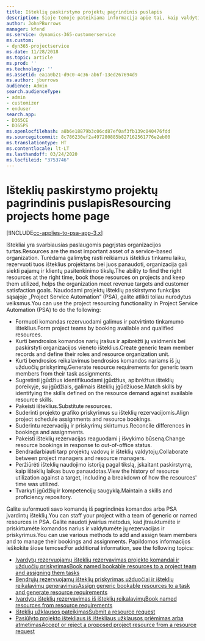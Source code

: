 ```yaml
---
title: Išteklių paskirstymo projektų pagrindinis puslapis
description: Šioje temoje pateikiama informacija apie tai, kaip valdyti išteklių galimybes „Project Service Automation (PSA) for Dynamics 365“.
author: JohnPBurrows
manager: kfend
ms.service: dynamics-365-customerservice
ms.custom:
- dyn365-projectservice
ms.date: 11/28/2018
ms.topic: article
ms.prod: ''
ms.technology: ''
ms.assetid: ea1a0b21-d9c0-4c36-ab6f-13ed267694d9
ms.author: jburrows
audience: Admin
search.audienceType:
- admin
- customizer
- enduser
search.app:
- D365CE
- D365PS
ms.openlocfilehash: a8b6e18879b3c06cd87ef0af3fb139c040476fdd
ms.sourcegitcommit: 8c786230ef2a497280885b827162561776e2eb00
ms.translationtype: HT
ms.contentlocale: lt-LT
ms.lasthandoff: 03/24/2020
ms.locfileid: "3753746"
---
```

# <a name="resourcing-projects-home-page"></a><span data-ttu-id="967ec-103">Išteklių paskirstymo projektų pagrindinis puslapis</span><span class="sxs-lookup"><span data-stu-id="967ec-103">Resourcing projects home page</span></span>

[!INCLUDE[cc-applies-to-psa-app-3.x](../includes/cc-applies-to-psa-app-3x.md)]

<span data-ttu-id="967ec-104">Ištekliai yra svarbiausias paslaugomis pagrįstas organizacijos turtas.</span><span class="sxs-lookup"><span data-stu-id="967ec-104">Resources are the most important asset of a service-based organization.</span></span> <span data-ttu-id="967ec-105">Turėdama galimybę rasti reikiamus išteklius tinkamu laiku, rezervuoti tuos išteklius projektams bei juos panaudoti, organizacija gali siekti pajamų ir klientų pasitenkinimo tikslų.</span><span class="sxs-lookup"><span data-stu-id="967ec-105">The ability to find the right resources at the right time, book those resources on projects and keep them utilized, helps the organization meet revenue targets and customer satisfaction goals.</span></span> <span data-ttu-id="967ec-106">Naudodami projektų išteklių paskirstymo funkcijas sąsajoje „Project Service Automation“ (PSA), galite atlikti toliau nurodytus veiksmus.</span><span class="sxs-lookup"><span data-stu-id="967ec-106">You can use the project resourcing functionality in Project Service Automation (PSA) to do the following:</span></span>

- <span data-ttu-id="967ec-107">Formuoti komandas rezervuodami galimus ir patvirtinto tinkamumo išteklius.</span><span class="sxs-lookup"><span data-stu-id="967ec-107">Form project teams by booking available and qualified resources.</span></span>
- <span data-ttu-id="967ec-108">Kurti bendrosios komandos narių įrašus ir apibrėžti jų vaidmenis bei paskirstyti organizacijos vieneto išteklius.</span><span class="sxs-lookup"><span data-stu-id="967ec-108">Create generic team member records and define their roles and resource organization unit.</span></span>
- <span data-ttu-id="967ec-109">Kurti bendrosios reikalavimus bendrosios komandos nariams iš jų užduočių priskyrimų.</span><span class="sxs-lookup"><span data-stu-id="967ec-109">Generate resource requirements for generic team members from their task assignments.</span></span>
- <span data-ttu-id="967ec-110">Sugretinti įgūdžius identifikuodami įgūdžius, apibrėžtus išteklių poreikyje, su įgūdžiais, galimais išteklių įgūdžiuose.</span><span class="sxs-lookup"><span data-stu-id="967ec-110">Match skills by identifying the skills defined on the resource demand against available resource skills.</span></span>
- <span data-ttu-id="967ec-111">Pakeisti išteklius.</span><span class="sxs-lookup"><span data-stu-id="967ec-111">Substitute resources.</span></span>
- <span data-ttu-id="967ec-112">Suderinti projekto grafiko priskyrimus su išteklių rezervacijomis.</span><span class="sxs-lookup"><span data-stu-id="967ec-112">Align project schedule assignments and resource bookings.</span></span>
- <span data-ttu-id="967ec-113">Suderintu rezervacijų ir priskyrimų skirtumus.</span><span class="sxs-lookup"><span data-stu-id="967ec-113">Reconcile differences in bookings and assignments.</span></span>
- <span data-ttu-id="967ec-114">Pakeisti išteklių rezervacijas reaguodami į išvykimo būseną.</span><span class="sxs-lookup"><span data-stu-id="967ec-114">Change resource bookings in response to out-of-office status.</span></span>
- <span data-ttu-id="967ec-115">Bendradarbiauti tarp projektų vadovų ir išteklių valdytojų.</span><span class="sxs-lookup"><span data-stu-id="967ec-115">Collaborate between project managers and resource managers.</span></span>
- <span data-ttu-id="967ec-116">Peržiūrėti išteklių naudojimo istoriją pagal tikslą, įskaitant paskirstymą, kaip išteklių laikas buvo panaudotas.</span><span class="sxs-lookup"><span data-stu-id="967ec-116">View the history of resource utilization against a target, including a breakdown of how the resources' time was utilized.</span></span>
- <span data-ttu-id="967ec-117">Tvarkyti įgūdžių ir kompetencijų saugyklą.</span><span class="sxs-lookup"><span data-stu-id="967ec-117">Maintain a skills and proficiency repository.</span></span>


<span data-ttu-id="967ec-118">Galite suformuoti savo komandą iš pagrindinės komandos arba PSA įvardintų išteklių.</span><span class="sxs-lookup"><span data-stu-id="967ec-118">You can staff your project with a team of generic or named resources in PSA.</span></span> <span data-ttu-id="967ec-119">Galite naudoti įvairius metodus, kad įtrauktumėte ir priskirtumėte komandos narius ir valdytumėte jų rezervacijas ir priskyrimus.</span><span class="sxs-lookup"><span data-stu-id="967ec-119">You can use various methods to add and assign team members and to manage their bookings and assignments.</span></span> <span data-ttu-id="967ec-120">Papildomos informacijos ieškokite šiose temose:</span><span class="sxs-lookup"><span data-stu-id="967ec-120">For additional information, see the following topics:</span></span>

- [<span data-ttu-id="967ec-121">Įvardytų rezervuojamų išteklių rezervavimas projekto komandai ir užduočių priskyrimas</span><span class="sxs-lookup"><span data-stu-id="967ec-121">Book named bookable resources to a project team and assigning them tasks</span></span>](assign-named-bookable-resource.md)
- [<span data-ttu-id="967ec-122">Bendrųjų rezervuojamų išteklių priskyrimas užduočiai ir išteklių reikalavimų generavimas</span><span class="sxs-lookup"><span data-stu-id="967ec-122">Assign generic bookable resources to a task and generate resource requirements</span></span>](assign-generic-bookable-resource.md)
- [<span data-ttu-id="967ec-123">Įvardytų išteklių rezervavimas iš išteklių reikalavimų</span><span class="sxs-lookup"><span data-stu-id="967ec-123">Book named resources from resource requirements</span></span>](book-named-resource.md)
- [<span data-ttu-id="967ec-124">Išteklių užklausos pateikimas</span><span class="sxs-lookup"><span data-stu-id="967ec-124">Submit a resource request</span></span>](submit-resource-request.md)
- [<span data-ttu-id="967ec-125">Pasiūlyto projekto ištekliaus iš ištekliaus užklausos priėmimas arba atmetimas</span><span class="sxs-lookup"><span data-stu-id="967ec-125">Accept or reject a proposed project resource from a resource request</span></span>](accept-reject-proposed-resource.md)

